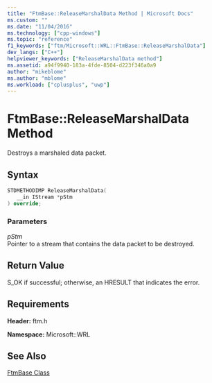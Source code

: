 ```yaml
---
title: "FtmBase::ReleaseMarshalData Method | Microsoft Docs"
ms.custom: ""
ms.date: "11/04/2016"
ms.technology: ["cpp-windows"]
ms.topic: "reference"
f1_keywords: ["ftm/Microsoft::WRL::FtmBase::ReleaseMarshalData"]
dev_langs: ["C++"]
helpviewer_keywords: ["ReleaseMarshalData method"]
ms.assetid: a94f9940-183a-4fde-8504-d223f346a0a9
author: "mikeblome"
ms.author: "mblome"
ms.workload: ["cplusplus", "uwp"]
---
```

# FtmBase::ReleaseMarshalData Method

Destroys a marshaled data packet.

## Syntax

```cpp
STDMETHODIMP ReleaseMarshalData(
   __in IStream *pStm
) override;
```

### Parameters

*pStm*  
Pointer to a stream that contains the data packet to be destroyed.

## Return Value

S_OK if successful; otherwise, an HRESULT that indicates the error.

## Requirements

**Header:** ftm.h

**Namespace:** Microsoft::WRL

## See Also

[FtmBase Class](../windows/ftmbase-class.md)